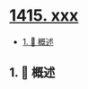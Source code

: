 # [1415. xxx](https://github.com/Tdahuyou/TNotes.leetcode/tree/main/notes/1415.%20xxx)

<!-- region:toc -->

- [1. 📝 概述](#1--概述)

<!-- endregion:toc -->

## 1. 📝 概述
